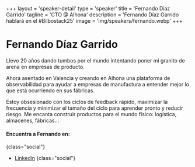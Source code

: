 +++
layout = 'speaker-detail'
type = 'speaker'
title = 'Fernando Diaz Garrido'
tagline = 'CTO @ Alhona'
description = 'Fernando Díaz Garrido hablará en el #Bilbostack25'
image = 'img/speakers/fernando.webp'
+++

# Fernando Díaz Garrido

Llevo 20 años dando tumbos por el mundo intentando poner mi granito de arena en empresas de producto.  

Ahora asentado en Valencia y creando en Alhona una plataforma de observabilidad para ayudar a empresas de manufactura a entender mejor lo que está ocurriendo en sus fábricas.  

Estoy obsesionado con los ciclos de feedback rápido, maximizar la frecuencia y minimizar el tamaño del ciclo para aprender pronto y reducir riesgo. Me encanta construir productos para el mundo físico: logística, almacenes, fábricas…

#### Encuentra a Fernando en:

{class="social"}
- [Linkedin](https://www.linkedin.com/in/fernando-diaz-garrido/)
  {class="social"}
